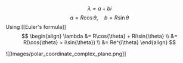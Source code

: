 

$$\lambda = a + bi$$
$$a = R\cos{\theta}, \hspace{1em}b = R\sin{\theta}$$
Using [[Euler's formula]]
$$
\begin{align}
\lambda &= R\cos{\theta} + Ri\sin{\theta} \\
&= R(\cos{\theta} + i\sin{\theta}) \\
&= Re^{i\theta}
\end{align}
$$

![[Images/polar_coordinate_complex_plane.png]]
